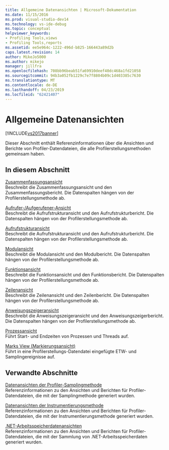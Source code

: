 ```yaml
---
title: Allgemeine Datenansichten | Microsoft-Dokumentation
ms.date: 11/15/2016
ms.prod: visual-studio-dev14
ms.technology: vs-ide-debug
ms.topic: conceptual
helpviewer_keywords:
- Profiling Tools,views
- Profiling Tools,reports
ms.assetid: ee5e964c-1222-496d-b825-166443a89d2b
caps.latest.revision: 14
author: MikeJo5000
ms.author: mikejo
manager: jillfra
ms.openlocfilehash: 708bb96beab51fa69910deef40dc468a1fd21058
ms.sourcegitcommit: 94b3a052fb1229c7e7f8804b09c1d403385c7630
ms.translationtype: MT
ms.contentlocale: de-DE
ms.lasthandoff: 04/23/2019
ms.locfileid: "62421407"
---
```

# <a name="common-data-views"></a>Allgemeine Datenansichten
[!INCLUDE[vs2017banner](../includes/vs2017banner.md)]

Dieser Abschnitt enthält Referenzinformationen über die Ansichten und Berichte von Profiler-Datendateien, die alle Profilerstellungsmethoden gemeinsam haben.  
  
## <a name="in-this-section"></a>In diesem Abschnitt  
 [Zusammenfassungsansicht](../profiling/summary-view.md)  
 Beschreibt die Zusammenfassungsansicht und den Zusammenfassungsbericht. Die Datenspalten hängen von der Profilerstellungsmethode ab.  
  
 [Aufrufer-/Aufgerufener-Ansicht](../profiling/caller-callee-view.md)  
 Beschreibt die Aufrufstrukturansicht und den Aufrufstrukturbericht. Die Datenspalten hängen von der Profilerstellungsmethode ab.  
  
 [Aufrufstrukturansicht](../profiling/call-tree-view.md)  
 Beschreibt die Aufrufstrukturansicht und den Aufrufstrukturbericht. Die Datenspalten hängen von der Profilerstellungsmethode ab.  
  
 [Modulansicht](../profiling/modules-view.md)  
 Beschreibt die Modulansicht und den Modulbericht. Die Datenspalten hängen von der Profilerstellungsmethode ab.  
  
 [Funktionsansicht](../profiling/functions-view.md)  
 Beschreibt die Funktionsansicht und den Funktionsbericht. Die Datenspalten hängen von der Profilerstellungsmethode ab.  
  
 [Zeilenansicht](../profiling/lines-view.md)  
 Beschreibt die Zeilenansicht und den Zeilenbericht. Die Datenspalten hängen von der Profilerstellungsmethode ab.  
  
 [Anweisungszeigeransicht](../profiling/instruction-pointers-ips-view.md)  
 Beschreibt die Anweisungszeigeransicht und den Anweisungszeigerbericht. Die Datenspalten hängen von der Profilerstellungsmethode ab.  
  
 [Prozessansicht](../profiling/process-view.md)  
 Führt Start- und Endzeiten von Prozessen und Threads auf.  
  
 [Marks View (Markierungsansicht)](../profiling/marks-view.md)  
 Führt in eine Profilerstellungs-Datendatei eingefügte ETW- und Samplingereignisse auf.  
  
## <a name="related-sections"></a>Verwandte Abschnitte  
 [Datenansichten der Profiler-Samplingmethode](../profiling/profiler-sampling-method-data-views.md)  
 Referenzinformationen zu den Ansichten und Berichten für Profiler-Datendateien, die mit der Samplingmethode generiert wurden.  
  
 [Datenansichten der Instrumentierungsmethode](../profiling/instrumentation-method-data-views.md)  
 Referenzinformationen zu den Ansichten und Berichten für Profiler-Datendateien, die mit der Instrumentierungsmethode generiert wurden.  
  
 [.NET-Arbeitsspeicherdatenansichten](../profiling/dotnet-memory-data-views.md)  
 Referenzinformationen zu den Ansichten und Berichten für Profiler-Datendateien, die mit der Sammlung von .NET-Arbeitsspeicherdaten generiert wurden.
